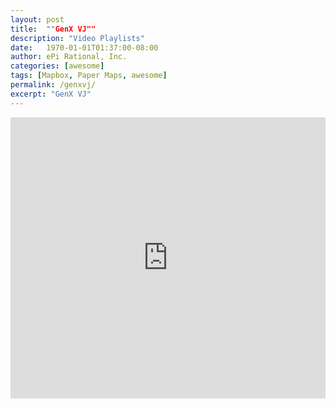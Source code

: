 ```yaml
---
layout: post
title:  ""GenX VJ""
description: "Video Playlists"
date:   1970-01-01T01:37:00-08:00
author: ePi Rational, Inc.
categories: [awesome]
tags: [Mapbox, Paper Maps, awesome]
permalink: /genxvj/
excerpt: "GenX VJ"
---
```


<iframe allow="autoplay *; encrypted-media *;" frameborder="0" height="450" style="width:100%;max-width:660px;overflow:hidden;background:transparent;" sandbox="allow-forms allow-popups allow-same-origin allow-scripts allow-storage-access-by-user-activation allow-top-navigation-by-user-activation" src="https://embed.music.apple.com/us/playlist/galaxie-500/pl.u-xlyNqPds7D4EY"></iframe>
